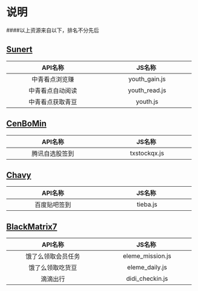  # 说明
 ####以上资源来自以下，排名不分先后
 ## [Sunert](https://github.com/Sunert)
 | &nbsp; &nbsp; &nbsp; &nbsp; &nbsp;&nbsp;&nbsp; &nbsp; &nbsp;&nbsp; &nbsp; &nbsp;API名称&nbsp; &nbsp; &nbsp;&nbsp; &nbsp; &nbsp;&nbsp; &nbsp; &nbsp; &nbsp; &nbsp; &nbsp;| &nbsp; &nbsp; &nbsp; &nbsp; &nbsp;&nbsp;&nbsp; &nbsp; &nbsp;&nbsp; &nbsp; &nbsp;JS名称&nbsp; &nbsp; &nbsp; &nbsp; &nbsp;&nbsp;&nbsp; &nbsp; &nbsp;&nbsp; &nbsp; &nbsp; |
 | :----------------: | :-------------------: |
 | &nbsp; &nbsp; &nbsp;中青看点浏览赚 &nbsp; &nbsp; &nbsp;      |    &nbsp; &nbsp;&nbsp;  youth_gain.js  &nbsp;&nbsp;&nbsp;     |
 | &nbsp; &nbsp; &nbsp;中青看点自动阅读 &nbsp; &nbsp; &nbsp;     |   &nbsp; &nbsp; &nbsp; youth_read.js  &nbsp; &nbsp;&nbsp;    |
 | &nbsp; &nbsp; &nbsp;中青看点获取青豆 &nbsp; &nbsp; &nbsp;     |   &nbsp; &nbsp; &nbsp; youth.js  &nbsp; &nbsp;&nbsp;    |
## [CenBoMin](https://github.com/CenBoMin)
| &nbsp; &nbsp; &nbsp; &nbsp; &nbsp;&nbsp;&nbsp; &nbsp; &nbsp;&nbsp; &nbsp; &nbsp;API名称&nbsp; &nbsp; &nbsp;&nbsp; &nbsp; &nbsp;&nbsp; &nbsp; &nbsp; &nbsp; &nbsp; &nbsp;| &nbsp; &nbsp; &nbsp; &nbsp; &nbsp;&nbsp;&nbsp; &nbsp; &nbsp;&nbsp; &nbsp; &nbsp;JS名称&nbsp; &nbsp; &nbsp; &nbsp; &nbsp;&nbsp;&nbsp; &nbsp; &nbsp;&nbsp; &nbsp; &nbsp; |
 | :----------------: | :-------------------: |
 | &nbsp; &nbsp; &nbsp;腾讯自选股签到 &nbsp; &nbsp; &nbsp;      |    &nbsp; &nbsp;&nbsp;  txstockqx.js  &nbsp;&nbsp;&nbsp;     |
 ## [Chavy](https://github.com/chavyleung)
| &nbsp; &nbsp; &nbsp; &nbsp; &nbsp;&nbsp;&nbsp; &nbsp; &nbsp;&nbsp; &nbsp; &nbsp;API名称&nbsp; &nbsp; &nbsp;&nbsp; &nbsp; &nbsp;&nbsp; &nbsp; &nbsp; &nbsp; &nbsp; &nbsp;| &nbsp; &nbsp; &nbsp; &nbsp; &nbsp;&nbsp;&nbsp; &nbsp; &nbsp;&nbsp; &nbsp; &nbsp;JS名称&nbsp; &nbsp; &nbsp; &nbsp; &nbsp;&nbsp;&nbsp; &nbsp; &nbsp;&nbsp; &nbsp; &nbsp; |
 | :----------------: | :-------------------: |
 | &nbsp; &nbsp; &nbsp;百度贴吧签到 &nbsp; &nbsp; &nbsp;      |    &nbsp; &nbsp;&nbsp;  tieba.js  &nbsp;&nbsp;&nbsp;     |
## [BlackMatrix7](https://github.com/blackmatrix7)
| &nbsp; &nbsp; &nbsp; &nbsp; &nbsp;&nbsp;&nbsp; &nbsp; &nbsp;&nbsp; &nbsp; &nbsp;API名称&nbsp; &nbsp; &nbsp;&nbsp; &nbsp; &nbsp;&nbsp; &nbsp; &nbsp; &nbsp; &nbsp; &nbsp;| &nbsp; &nbsp; &nbsp; &nbsp; &nbsp;&nbsp;&nbsp; &nbsp; &nbsp;&nbsp; &nbsp; &nbsp;JS名称&nbsp; &nbsp; &nbsp; &nbsp; &nbsp;&nbsp;&nbsp; &nbsp; &nbsp;&nbsp; &nbsp; &nbsp; |
 | :----------------: | :-------------------: |
 | &nbsp; &nbsp; &nbsp;饿了么领取会员任务 &nbsp; &nbsp; &nbsp;      |    &nbsp; &nbsp;&nbsp;  eleme_mission.js  &nbsp;&nbsp;&nbsp;     |
| &nbsp; &nbsp; &nbsp;饿了么领取吃货豆 &nbsp; &nbsp; &nbsp;      |    &nbsp; &nbsp;&nbsp;  eleme_daily.js  &nbsp;&nbsp;&nbsp;     |
| &nbsp; &nbsp; &nbsp;滴滴出行 &nbsp; &nbsp; &nbsp;      |    &nbsp; &nbsp;&nbsp;  didi_checkin.js  &nbsp;&nbsp;&nbsp;     |

